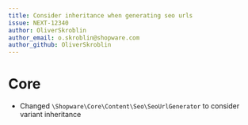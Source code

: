 ```yaml
---
title: Consider inheritance when generating seo urls
issue: NEXT-12340
author: OliverSkroblin
author_email: o.skroblin@shopware.com 
author_github: OliverSkroblin
---
```

# Core
* Changed `\Shopware\Core\Content\Seo\SeoUrlGenerator` to consider variant inheritance
